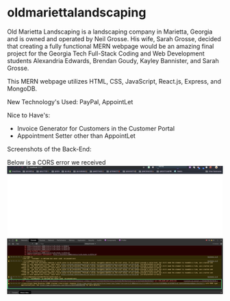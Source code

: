 # oldmariettalandscaping

Old Marietta Landscaping is a landscaping company in Marietta, Georgia and is owned and operated by Neil Grosse. His wife, Sarah Grosse, decided that creating a fully functional MERN webpage would be an amazing final project for the Georgia Tech Full-Stack Coding and Web Development students Alexandria Edwards, Brendan Goudy, Kayley Bannister, and Sarah Grosse.

This MERN webpage utilizes HTML, CSS, JavaScript, React.js, Express, and MongoDB.

New Technology's Used: PayPal, AppointLet

Nice to Have's: 
- Invoice Generator for Customers in the Customer Portal
- Appointment Setter other than AppointLet

Screenshots of the Back-End:

Below is a CORS error we received
![CORS ERROR](image.png)



